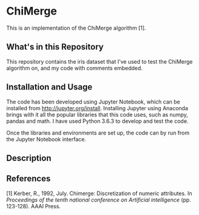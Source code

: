 # ChiMerge
This is an implementation of the ChiMerge algorithm [1].

## What's in this Repository
This repository contains the iris dataset that I've used to test the ChiMerge algorithm on, and my code with comments embedded.

## Installation and Usage
The code has been developed using Jupyter Notebook, which can be installed from http://jupyter.org/install. Installing Jupyter using Anaconda brings with it all the popular libraries that this code uses, such as numpy, pandas and math. I have used Python 3.6.3 to develop and test the code.

Once the libraries and environments are set up, the code can by run from the Jupyter Notebook interface.

## Description

## References
[1] Kerber, R., 1992, July. Chimerge: Discretization of numeric attributes. In *Proceedings of the tenth national conference on Artificial intelligence* (pp. 123-128). AAAI Press.
